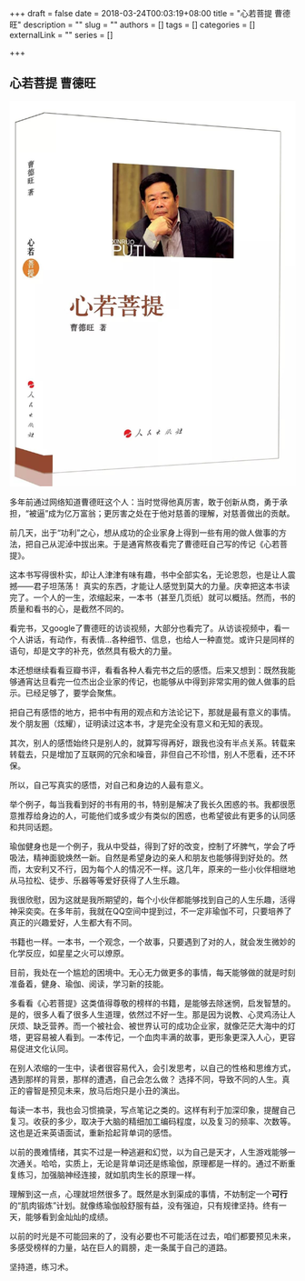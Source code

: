 
+++
draft = false
date = 2018-03-24T00:03:19+08:00
title = "心若菩提 曹德旺"
description = ""
slug = ""
authors = []
tags = []
categories = []
externalLink = ""
series = []

+++

## **心若菩提 曹德旺**

![](https://raw.githubusercontent.com/lshcool/pic/master/202112221135328.jpg)        

多年前通过网络知道曹德旺这个人：当时觉得他真厉害，敢于创新从商，勇于承担，“被逼”成为亿万富翁；更厉害之处在于他对慈善的理解，对慈善做出的贡献。

前几天，出于“功利”之心，想从成功的企业家身上得到一些有用的做人做事的方法，把自己从泥淖中拔出来。于是通宵熬夜看完了曹德旺自己写的传记《心若菩提》。

这本书写得很朴实，却让人津津有味有趣，书中全部实名，无论恩怨，也是让人震撼——君子坦荡荡！ 真实的东西，才能让人感觉到莫大的力量。庆幸把这本书读完了。一个人的一生，浓缩起来，一本书（甚至几页纸）就可以概括。然而，书的质量和看书的心，是截然不同的。

看完书，又google了曹德旺的访谈视频，大部分也看完了。从访谈视频中，看一个人讲话，有动作，有表情...各种细节、信息，也给人一种直觉。或许只是同样的语句，却是文字的补充，依然具有极大的力量。

本还想继续看看豆瓣书评，看看各种人看完书之后的感悟。后来又想到：既然我能够通宵达旦看完一位杰出企业家的传记，也能够从中得到非常实用的做人做事的启示。已经足够了，要学会聚焦。

把自己有感悟的地方，把书中有用的观点和方法论记下，那就是最有意义的事情。发个朋友圈（炫耀），证明读过这本书，才是完全没有意义和无知的表现。

其次，别人的感悟始终只是别人的，就算写得再好，跟我也没有半点关系。转载来转载去，只是增加了互联网的冗余和噪音，非但自己不珍惜，别人不愿看，还不环保。

所以，自己写真实的感悟，对自己和身边的人最有意义。

举个例子，每当我看到好的书有用的书，特别是解决了我长久困惑的书。我都很愿意推荐给身边的人，可能他们或多或少有类似的困惑，也希望彼此有更多的认同感和共同话题。

瑜伽健身也是一个例子，我从中受益，得到了好的改变，控制了坏脾气，学会了呼吸法，精神面貌焕然一新。自然是希望身边的亲人和朋友也能够得到好处的。然而，太安利又不行，因为每个人的情况不一样。这几年，原来的一些小伙伴相继地从马拉松、徒步、乐器等等爱好获得了人生乐趣。

我很欣慰，因为这就是我所期望的，每个小伙伴都能够找到自己的人生乐趣，活得神采奕奕。在多年前，我就在QQ空间中提到过，不一定非瑜伽不可，只要培养了真正的兴趣爱好，人生都大有不同。

书籍也一样。一本书，一个观念，一个故事，只要遇到了对的人，就会发生微妙的化学反应，如星星之火可以燎原。

目前，我处在一个尴尬的困境中。无心无力做更多的事情，每天能够做的就是时刻准备着，健身、瑜伽、阅读，学习新的技能。

多看看《心若菩提》这类值得尊敬的榜样的书籍，是能够去除迷惘，启发智慧的。是的，很多人看了很多人生道理，依然过不好一生。那是因为说教、心灵鸡汤让人厌烦、缺乏营养。而一个被社会、被世界认可的成功企业家，就像茫茫大海中的灯塔，更容易被人看到。一本传记，一个血肉丰满的故事，更形象更深入人心，更容易促进文化认同。

在别人浓缩的一生中，读者很容易代入，会引发思考，以自己的性格和思维方式，遇到那样的背景，那样的遭遇，自己会怎么做？ 选择不同，导致不同的人生。真正的睿智是预见未来，放马后炮只是小丑的演出。

每读一本书，我也会习惯摘录，写点笔记之类的。这样有利于加深印象，提醒自己复习。收获的多少，取决于大脑的精细加工编码程度，以及复习的频率、次数等。这也是近来英语面试，重新拾起背单词的感悟。

以前的畏难情绪，其实不过是一种逃避和幻觉，以为自己是天才，人生游戏能够一次通关。哈哈，实质上，无论是背单词还是练瑜伽，原理都是一样的。通过不断重复练习，加强脑神经连接，就如肌肉生长的原理一样。

理解到这一点，心理就坦然很多了。既然是水到渠成的事情，不妨制定一个**可行**的“肌肉锻炼”计划。就像练瑜伽般舒服有益，没有强迫，只有规律坚持。终有一天，能够看到金灿灿的成绩。

以前的时光是不可能回来的了，没有必要也不可能活在过去，咱们都要预见未来，多感受榜样的力量，站在巨人的肩膀，走一条属于自己的道路。

坚持道，练习术。